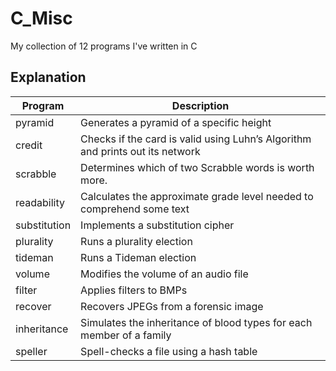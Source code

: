 # C_Misc
My collection of 12 programs I've written in C
## Explanation
| Program  | Description |
| ------------- | ------------- |
| pyramid | Generates a pyramid of a specific height |
| credit  | Checks if the card is valid using Luhn’s Algorithm and prints out its network |
| scrabble  | Determines which of two Scrabble words is worth more. |
| readability | Calculates the approximate grade level needed to comprehend some text |
| substitution | Implements a substitution cipher |
| plurality | Runs a plurality election |
| tideman | Runs a Tideman election |
| volume | Modifies the volume of an audio file |
| filter | Applies filters to BMPs |
| recover | Recovers JPEGs from a forensic image |
| inheritance | Simulates the inheritance of blood types for each member of a family |
| speller | Spell-checks a file using a hash table |
